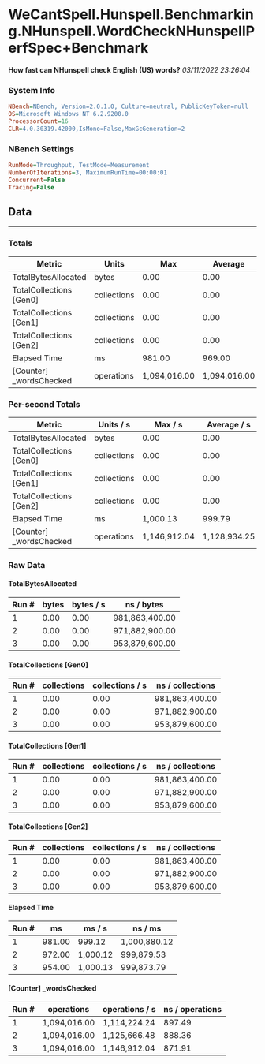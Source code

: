 ﻿# WeCantSpell.Hunspell.Benchmarking.NHunspell.WordCheckNHunspellPerfSpec+Benchmark
__How fast can NHunspell check English (US) words?__
_03/11/2022 23:26:04_
### System Info
```ini
NBench=NBench, Version=2.0.1.0, Culture=neutral, PublicKeyToken=null
OS=Microsoft Windows NT 6.2.9200.0
ProcessorCount=16
CLR=4.0.30319.42000,IsMono=False,MaxGcGeneration=2
```

### NBench Settings
```ini
RunMode=Throughput, TestMode=Measurement
NumberOfIterations=3, MaximumRunTime=00:00:01
Concurrent=False
Tracing=False
```

## Data
-------------------

### Totals
|          Metric |           Units |             Max |         Average |             Min |          StdDev |
|---------------- |---------------- |---------------- |---------------- |---------------- |---------------- |
|TotalBytesAllocated |           bytes |            0.00 |            0.00 |            0.00 |            0.00 |
|TotalCollections [Gen0] |     collections |            0.00 |            0.00 |            0.00 |            0.00 |
|TotalCollections [Gen1] |     collections |            0.00 |            0.00 |            0.00 |            0.00 |
|TotalCollections [Gen2] |     collections |            0.00 |            0.00 |            0.00 |            0.00 |
|    Elapsed Time |              ms |          981.00 |          969.00 |          954.00 |           13.75 |
|[Counter] _wordsChecked |      operations |    1,094,016.00 |    1,094,016.00 |    1,094,016.00 |            0.00 |

### Per-second Totals
|          Metric |       Units / s |         Max / s |     Average / s |         Min / s |      StdDev / s |
|---------------- |---------------- |---------------- |---------------- |---------------- |---------------- |
|TotalBytesAllocated |           bytes |            0.00 |            0.00 |            0.00 |            0.00 |
|TotalCollections [Gen0] |     collections |            0.00 |            0.00 |            0.00 |            0.00 |
|TotalCollections [Gen1] |     collections |            0.00 |            0.00 |            0.00 |            0.00 |
|TotalCollections [Gen2] |     collections |            0.00 |            0.00 |            0.00 |            0.00 |
|    Elapsed Time |              ms |        1,000.13 |          999.79 |          999.12 |            0.58 |
|[Counter] _wordsChecked |      operations |    1,146,912.04 |    1,128,934.25 |    1,114,224.24 |       16,587.10 |

### Raw Data
#### TotalBytesAllocated
|           Run # |           bytes |       bytes / s |      ns / bytes |
|---------------- |---------------- |---------------- |---------------- |
|               1 |            0.00 |            0.00 |  981,863,400.00 |
|               2 |            0.00 |            0.00 |  971,882,900.00 |
|               3 |            0.00 |            0.00 |  953,879,600.00 |

#### TotalCollections [Gen0]
|           Run # |     collections | collections / s |ns / collections |
|---------------- |---------------- |---------------- |---------------- |
|               1 |            0.00 |            0.00 |  981,863,400.00 |
|               2 |            0.00 |            0.00 |  971,882,900.00 |
|               3 |            0.00 |            0.00 |  953,879,600.00 |

#### TotalCollections [Gen1]
|           Run # |     collections | collections / s |ns / collections |
|---------------- |---------------- |---------------- |---------------- |
|               1 |            0.00 |            0.00 |  981,863,400.00 |
|               2 |            0.00 |            0.00 |  971,882,900.00 |
|               3 |            0.00 |            0.00 |  953,879,600.00 |

#### TotalCollections [Gen2]
|           Run # |     collections | collections / s |ns / collections |
|---------------- |---------------- |---------------- |---------------- |
|               1 |            0.00 |            0.00 |  981,863,400.00 |
|               2 |            0.00 |            0.00 |  971,882,900.00 |
|               3 |            0.00 |            0.00 |  953,879,600.00 |

#### Elapsed Time
|           Run # |              ms |          ms / s |         ns / ms |
|---------------- |---------------- |---------------- |---------------- |
|               1 |          981.00 |          999.12 |    1,000,880.12 |
|               2 |          972.00 |        1,000.12 |      999,879.53 |
|               3 |          954.00 |        1,000.13 |      999,873.79 |

#### [Counter] _wordsChecked
|           Run # |      operations |  operations / s | ns / operations |
|---------------- |---------------- |---------------- |---------------- |
|               1 |    1,094,016.00 |    1,114,224.24 |          897.49 |
|               2 |    1,094,016.00 |    1,125,666.48 |          888.36 |
|               3 |    1,094,016.00 |    1,146,912.04 |          871.91 |


